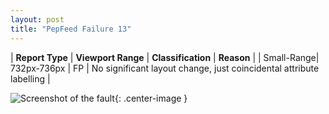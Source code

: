 ```yaml
---
layout: post
title: "PepFeed Failure 13"
---
```

| **Report Type** | **Viewport Range** | **Classification** | **Reason** |
| Small-Range| 732px-736px | FP | No significant layout change, just coincidental attribute labelling | 

![Screenshot of the fault](../../../assets/images/PepFeed/fault13/smallrangeWidth734.png){: .center-image }